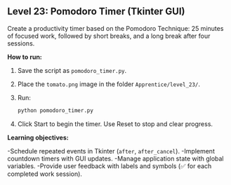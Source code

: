 ## Level 23: Pomodoro Timer (Tkinter GUI)

Create a productivity timer based on the Pomodoro Technique: 25 minutes of focused work, followed by short breaks, and a long break after four sessions.

**How to run:**

1. Save the script as `pomodoro_timer.py`.

2. Place the `tomato.png` image in the folder `Apprentice/level_23/`.

3. Run:

   ```bash
   python pomodoro_timer.py
   ```

4. Click Start to begin the timer. Use Reset to stop and clear progress.

**Learning objectives:**

-Schedule repeated events in Tkinter (`after`, `after_cancel`).
-Implement countdown timers with GUI updates.
-Manage application state with global variables.
-Provide user feedback with labels and symbols (✅ for each completed work session).
